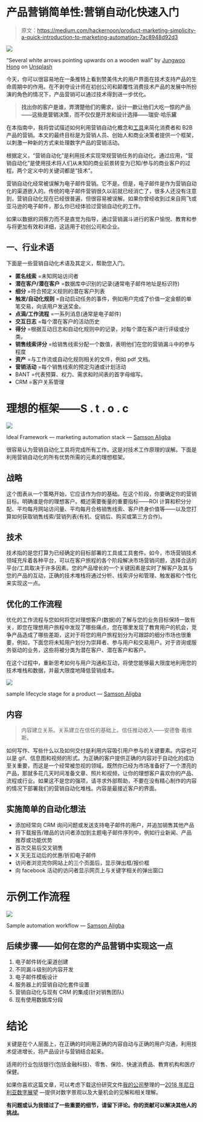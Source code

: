 # 产品营销简单性:营销自动化快速入门

> 原文：<https://medium.com/hackernoon/product-marketing-simplicity-a-quick-introduction-to-marketing-automation-7ac8948d92d3>

![](img/7f108bad83cebc250fa84cec3952aa57.png)

“Several white arrows pointing upwards on a wooden wall” by [Jungwoo Hong](https://unsplash.com/@oowgnuj?utm_source=medium&utm_medium=referral) on [Unsplash](https://unsplash.com?utm_source=medium&utm_medium=referral)

今天，你可以很容易地在一条推特上看到赞美伟大的用户界面在技术支持产品的生命周期中的作用。在不剥夺设计师在初创公司和颠覆性消费技术产品的发展中所扮演的角色的情况下，产品营销可以通过技术得到进一步优化。

> **找出你的客户是谁，弄清楚他们的需求，设计一款让他们大吃一惊的产品——这些是营销决策，而不仅仅是开发和设计选择——瑞安·哈乐黛**

在本指南中，我将尝试描述如何利用营销自动化概念和[工具](https://hackernoon.com/tagged/tools)来简化消费者和 B2B 产品的营销。本文的最终目标是为营销人员、创始人和商业决策者提供一个框架，以刺激一种新的方式来处理数字产品的营销活动。

根据定义，“营销自动化”是利用技术实现常规营销任务的自动化。通过应用，“营销自动化”是使用技术将人们从未知的商业前景转变为已知/参与的商业客户的过程。两个定义中的关键词都是“技术”。

营销自动化经常被误解为电子邮件营销。它不是。但是，电子邮件是作为营销自动化的渠道嵌入的。传统的电子邮件营销很久以前就已经消亡了，很多人还没有注意到，营销自动化现在已经很普遍，但很容易被误解。如果你曾经收到过来自网飞或亚马逊的电子邮件，那么你已经体验过营销自动化的工作。

如果以数据的洞察力而不是直觉为指导，通过营销漏斗进行的客户愉悦、教育和参与将更加有效和详细，这适用于初创公司和企业。

## 一、行业术语

下面是一些营销自动化术语及其定义，帮助您入门。

*   **匿名线索** =未知网站访问者
*   **潜在客户/潜在客户** =数据库中识别的记录(通常电子邮件地址是标识符)
*   **细分** =符合预定义规则的潜在客户列表
*   **触发/自动化规则** =自动启动任务的事件，例如用户完成了价值一定金额的单笔交易，向该用户发送奖金。
*   **点滴/工作流程** =一系列消息(通常是电子邮件)
*   **交互日志** =每个潜在客户的活动历史
*   **得分** =根据互动日志和自动化规则中的记录，对每个潜在客户进行评级或分类。
*   **销售线索评分** =给销售线索分配一个数值，表明他们在您的营销漏斗中的参与程度
*   **资产** =与工作流或自动化规则相关的文件，例如 pdf 文档。
*   **营销活动** =每个销售线索的预定沟通或计划活动
*   BANT =代表预算、权力、需求和时间表的首字母缩写。
*   CRM =客户关系管理

# 理想的框架——S . t . o . c

![](img/d6cf19935f38c32bebd7276bd9d92778.png)

Ideal Framework — marketing automation stack — [Samson Aligba](https://medium.com/u/f1f25bf5304e?source=post_page-----7ac8948d92d3--------------------------------)

很容易认为营销自动化工具将完成所有工作。这是对技术工作原理的误解。下面是利用营销自动化的所有优势所需的元素的理想框架。

## 战略

这个图表从一个策略开始，它应该作为你的基础。在这个阶段，你要确定你的营销目标。明确谁是你的理想客户。概述需要衡量的重要指标——ROI 计算和积分分配、平均每月网站访问量、平均每月合格销售线索、客户终身价值等——以及您打算如何获取销售线索/营销列表(有机、促销后、购买或第三方合作)。

## 技术

技术指的是您打算为已经确定的目标部署的工具或工具套件。如今，市场营销技术领域充斥着各种平台，可以在客户旅程的各个阶段解决市场营销问题，选择合适的平台/工具取决于许多因素。您的产品增长的一个关键因素是实时了解客户及其与您的产品的互动，正确的技术堆栈将通过分析、线索评分和管理、触发器和个性化来实现这一点。

## 优化的工作流程

优化的工作流程与您如何将您对理想客户(数据)的了解与您的业务目标保持一致有关，即您在理想用户旅程中发现了哪些痛点，您在哪里发现了教育用户的机会，竞争产品造成了哪些差距，这对于将您的用户旅程划分为可跟踪的细分市场也很重要，例如，下面您将未知用户划分为崇拜者、参与用户和交易用户。对于咨询或服务驱动的业务，这些将被分类为潜在客户、潜在客户和客户。

在这个过程中，重新思考如何与用户沟通和互动，将使您能够最大限度地利用您的技术堆栈和数据，并最大限度地降低营销成本。

![](img/50a13988b4897e82c07553a9aa5510dd.png)

sample lifecycle stage for a product — [Samson Aligba](https://medium.com/u/f1f25bf5304e?source=post_page-----7ac8948d92d3--------------------------------)

## 内容

> 内容建立关系。关系建立在信任的基础上。信任推动收入——安德鲁·戴维斯。

如何写作、写些什么以及如何交付是利用内容吸引用户参与的关键要素。内容也可以是 gif、信息图和视频的形式。为正确的客户提供正确的内容对于自动化的成功至关重要，而这是一个经常被忽视的领域。既然你已经为市场准备好了一个漂亮的产品，那就多花几天时间准备文章、照片和视频，让你的理想客户喜欢你的产品、流程或行业。如果这不是您的强项，请寻求外部帮助，不要在没有精心制作的内容的情况下部署我们的营销自动化堆栈。内容是最接近客户的界面。

## 实施简单的自动化想法

*   添加经常向 CRM 询问问题或发送支持电子邮件的用户，并追加销售其他产品
*   将下载报告/赠品的访问者添加到主题电子邮件序列中，例如行业新闻、产品推荐或功能优势
*   首次交易后交叉销售
*   X 天无互动后的优惠/折扣电子邮件
*   访问者浏览完你网站上的三个页面后，显示弹出框/报价框
*   向 facebook 活动的访问者显示网页上与关键字相关的弹出窗口

# 示例工作流程

![](img/2d7f5506c4a7a4f05c1d86763f573733.png)

Sample automation workflow — [Samson Aligba](https://medium.com/u/f1f25bf5304e?source=post_page-----7ac8948d92d3--------------------------------)

## 后续步骤——如何在您的产品营销中实现这一点

1.  电子邮件转化渠道创建
2.  不同漏斗级别的内容开发
3.  电子邮件模板设计
4.  服务器上的营销自动化套件设置
5.  营销自动化与现有 CRM 的集成(针对销售团队)
6.  现有使用数据库分段

# 结论

关键是在个人层面上，在正确的时间用正确的内容自动与正确的用户沟通，利用技术促进增长，将产品设计与营销结合起来。

适用的行业包括银行(包括金融科技)、零售、保险、快速消费品、教育机构和医疗保健。

如果你喜欢这篇文章，可以考虑下载这份研究文件[我的公司](http://adedigital.africa)整理的—[2018 年尼日利亚数字展望](http://nigeriadigitaloutlook.adedigital.africa/) —提供对数字景观以及大量机会的见解和相关理解。

**有问题或认为我错过了一些重要的细节，请留下评论。你的贡献可以解决其他人的挑战。**